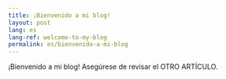 ```yaml
---
title: ¡Bienvenido a mi blog!
layout: post
lang: es
lang-ref: welcome-to-my-blog
permalink: es/bienvenido-a-mi-blog
---
```


¡Bienvenido a mi blog! Asegúrese de revisar el OTRO ARTÍCULO.